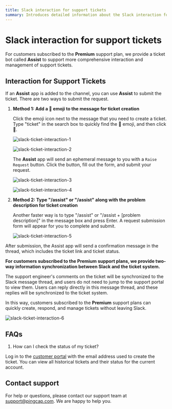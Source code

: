 ```yaml
---
title: Slack interaction for support tickets
summary: Introduces detailed information about the Slack interaction for support tickets
---
```


# Slack interaction for support tickets

For customers subscribed to the **Premium** support plan, we provide a ticket bot called **Assist** to support more comprehensive interaction and management of support tickets.

## Interaction for Support Tickets

If an **Assist** app is added to the channel, you can use **Assist** to submit the ticket. There are two ways to submit the request.

1. **Method 1: Add a  🎫 emoji to the message for ticket creation**

    Click the emoji icon next to the message that you need to create a ticket. Type "ticket" in the search box to quickly find the 🎫 emoji, and then click 🎫.
    
    ![slack-ticket-interaction-1](/media/tidb-cloud/connected-slack-ticket-interaction-1.png)
    
    ![slack-ticket-interaction-2](/media/tidb-cloud/connected-slack-ticket-interaction-2.png)
    
    The **Assist** app will send an ephemeral message to you with a `Raise Request` button. Click the button, fill out the form, and submit your request.
    
    ![slack-ticket-interaction-3](/media/tidb-cloud/connected-slack-ticket-interaction-3.png)
    
    ![slack-ticket-interaction-4](/media/tidb-cloud/connected-slack-ticket-interaction-4.png)

2. **Method 2: Type "/assist" or "/assist" along with the problem description for ticket creation**

    Another faster way is to type "/assist" or "/assist + [problem description]" in the message box and press Enter. A request submission form will appear for you to complete and submit.
    
    ![slack-ticket-interaction-5](/media/tidb-cloud/connected-slack-ticket-interaction-5.png)

After submission, the Assist app will send a confirmation message in the thread, which includes the ticket link and ticket status.

**For customers subscribed to the Premium support plans, we provide two-way information synchronization between Slack and the ticket system.**

The support engineer's comments on the ticket will be synchronized to the Slack message thread, and users do not need to jump to the support portal to view them. Users can reply directly in this message thread, and these replies will be synchronized to the ticket system.

In this way, customers subscribed to the **Premium** support plans can quickly create, respond, and manage tickets without leaving Slack.

![slack-ticket-interaction-6](/media/tidb-cloud/connected-slack-ticket-interaction-6.png)

## FAQs

1. How can I check the status of my ticket?

Log in to the [customer portal](https://tidb.support.pingcap.com/servicedesk/customer/user/requests) with the email address used to create the ticket. You can view all historical tickets and their status for the current account.

## Contact support

For help or questions, please contact our support team at support@pingcap.com. We are happy to help you.

